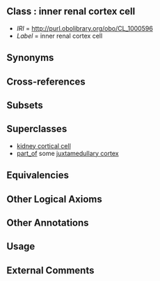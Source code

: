 
## Class : inner renal cortex cell

 * *IRI* = http://purl.obolibrary.org/obo/CL_1000596
 * *Label* = inner renal cortex cell

## Synonyms


## Cross-references


## Subsets


## Superclasses

 * [kidney cortical cell](../../CL/81/CL_0002681.md)
 * [part_of](../../BFO/50/BFO_0000050.md) some [juxtamedullary cortex](../../UBERON/71/UBERON_0005271.md)

## Equivalencies


## Other Logical Axioms


## Other Annotations


## Usage


## External Comments

